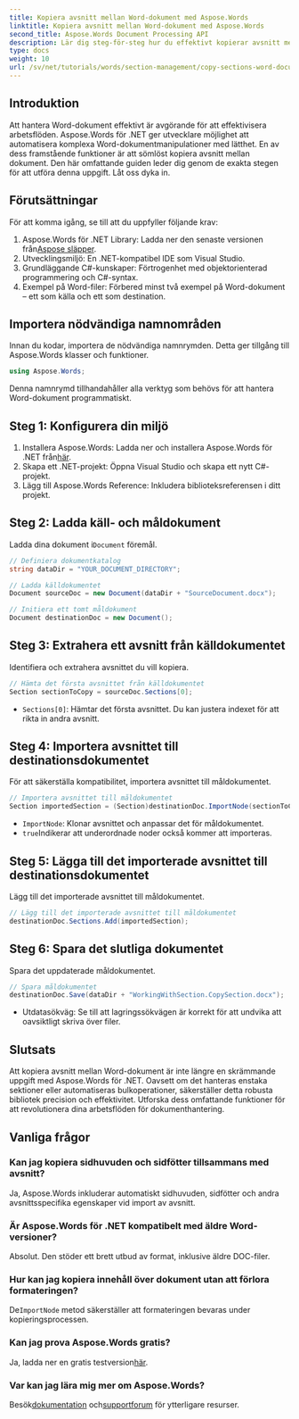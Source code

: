 ```yaml
---
title: Kopiera avsnitt mellan Word-dokument med Aspose.Words
linktitle: Kopiera avsnitt mellan Word-dokument med Aspose.Words
second_title: Aspose.Words Document Processing API
description: Lär dig steg-för-steg hur du effektivt kopierar avsnitt mellan Word-dokument med Aspose.Words för .NET. Den här detaljerade guiden täcker förutsättningar, kodexempel, avancerade tips och vanliga frågor.
type: docs
weight: 10
url: /sv/net/tutorials/words/section-management/copy-sections-word-documents/
---
```

## Introduktion

Att hantera Word-dokument effektivt är avgörande för att effektivisera arbetsflöden. Aspose.Words för .NET ger utvecklare möjlighet att automatisera komplexa Word-dokumentmanipulationer med lätthet. En av dess framstående funktioner är att sömlöst kopiera avsnitt mellan dokument. Den här omfattande guiden leder dig genom de exakta stegen för att utföra denna uppgift. Låt oss dyka in.

## Förutsättningar

För att komma igång, se till att du uppfyller följande krav:

1.  Aspose.Words för .NET Library: Ladda ner den senaste versionen från[Aspose släpper](https://releases.aspose.com/words/net/).
2. Utvecklingsmiljö: En .NET-kompatibel IDE som Visual Studio.
3. Grundläggande C#-kunskaper: Förtrogenhet med objektorienterad programmering och C#-syntax.
4. Exempel på Word-filer: Förbered minst två exempel på Word-dokument – ett som källa och ett som destination.

## Importera nödvändiga namnområden

Innan du kodar, importera de nödvändiga namnrymden. Detta ger tillgång till Aspose.Words klasser och funktioner.

```csharp
using Aspose.Words;
```

Denna namnrymd tillhandahåller alla verktyg som behövs för att hantera Word-dokument programmatiskt.

## Steg 1: Konfigurera din miljö

1.  Installera Aspose.Words: Ladda ner och installera Aspose.Words för .NET från[här](https://releases.aspose.com/words/net/).
2. Skapa ett .NET-projekt: Öppna Visual Studio och skapa ett nytt C#-projekt.
3. Lägg till Aspose.Words Reference: Inkludera biblioteksreferensen i ditt projekt.

## Steg 2: Ladda käll- och måldokument

 Ladda dina dokument i`Document` föremål.

```csharp
// Definiera dokumentkatalog
string dataDir = "YOUR_DOCUMENT_DIRECTORY";

// Ladda källdokumentet
Document sourceDoc = new Document(dataDir + "SourceDocument.docx");

// Initiera ett tomt måldokument
Document destinationDoc = new Document();
```

## Steg 3: Extrahera ett avsnitt från källdokumentet

Identifiera och extrahera avsnittet du vill kopiera.

```csharp
// Hämta det första avsnittet från källdokumentet
Section sectionToCopy = sourceDoc.Sections[0];
```

- `Sections[0]`: Hämtar det första avsnittet. Du kan justera indexet för att rikta in andra avsnitt.

## Steg 4: Importera avsnittet till destinationsdokumentet

För att säkerställa kompatibilitet, importera avsnittet till måldokumentet.

```csharp
// Importera avsnittet till måldokumentet
Section importedSection = (Section)destinationDoc.ImportNode(sectionToCopy, true);
```

- `ImportNode`: Klonar avsnittet och anpassar det för måldokumentet.
- `true`Indikerar att underordnade noder också kommer att importeras.

## Steg 5: Lägga till det importerade avsnittet till destinationsdokumentet

Lägg till det importerade avsnittet till måldokumentet.

```csharp
// Lägg till det importerade avsnittet till måldokumentet
destinationDoc.Sections.Add(importedSection);
```

## Steg 6: Spara det slutliga dokumentet

Spara det uppdaterade måldokumentet.

```csharp
// Spara måldokumentet
destinationDoc.Save(dataDir + "WorkingWithSection.CopySection.docx");
```

- Utdatasökväg: Se till att lagringssökvägen är korrekt för att undvika att oavsiktligt skriva över filer.

## Slutsats

Att kopiera avsnitt mellan Word-dokument är inte längre en skrämmande uppgift med Aspose.Words för .NET. Oavsett om det hanteras enstaka sektioner eller automatiseras bulkoperationer, säkerställer detta robusta bibliotek precision och effektivitet. Utforska dess omfattande funktioner för att revolutionera dina arbetsflöden för dokumenthantering.

## Vanliga frågor

### Kan jag kopiera sidhuvuden och sidfötter tillsammans med avsnitt?
Ja, Aspose.Words inkluderar automatiskt sidhuvuden, sidfötter och andra avsnittsspecifika egenskaper vid import av avsnitt.

### Är Aspose.Words för .NET kompatibelt med äldre Word-versioner?
Absolut. Den stöder ett brett utbud av format, inklusive äldre DOC-filer.

### Hur kan jag kopiera innehåll över dokument utan att förlora formateringen?
 De`ImportNode` metod säkerställer att formateringen bevaras under kopieringsprocessen.

### Kan jag prova Aspose.Words gratis?
 Ja, ladda ner en gratis testversion[här](https://releases.aspose.com/).

### Var kan jag lära mig mer om Aspose.Words?
 Besök[dokumentation](https://reference.aspose.com/words/net/) och[supportforum](https://forum.aspose.com/c/words/8) för ytterligare resurser.